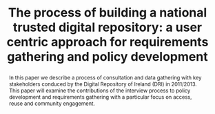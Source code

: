 ---
abstract: In this paper we describe a process of consultation and data gathering with
  key stakeholders conduced by the Digital Repository of Ireland (DRI) in 2011/2013.
  This paper will examine the contributions of the interview process to policy development
  and requirements gathering with a particular focus on access, reuse and community
  engagement.
creators:
- Aileen O'Carroll
- Sharon Webb
date: null
document_url: https://services.phaidra.univie.ac.at/api/object/o:378090/download
grand_parent: iPRES
institutions: []
keywords:
- 'case studies and best practices: processes'
- metadata
- systems
- infrastructure
- community
- policy
- requirements
- lisbon
landing_page_url: https://phaidra.univie.ac.at/o:378090
language: eng
layout: publication
license: CC BY-SA 2.0 AT
notes_url: null
parent: iPRES 2013
publication_type: paper
size: 448575
slides_url: null
source_name: iPRES
stream_url: null
title: 'The process of building a national trusted digital repository: a user centric
  approach for requirements gathering and policy development'
year: 2013
---